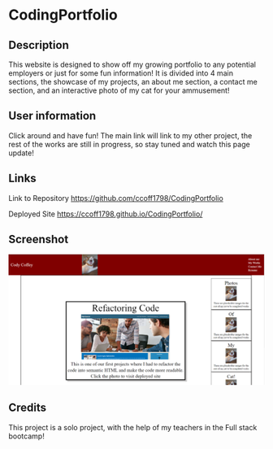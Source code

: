 # CodingPortfolio

## Description

This website is designed to show off my growing portfolio to any potential employers or just for some fun information! It is divided into 4 main sections, the showcase of my projects, an about me section, a contact me section, and an interactive photo of my cat for your ammusement!

## User information
Click around and have fun! The main link will link to my other project, the rest of the works are still in progress, so stay tuned and watch this page update!
## Links

Link to Repository
https://github.com/ccoff1798/CodingPortfolio

Deployed Site
https://ccoff1798.github.io/CodingPortfolio/

## Screenshot


![photo of application](.\assets\images\CodingPortfolioPhoto.png)
## Credits

This project is a solo project, with the help of my teachers in the Full stack bootcamp!

